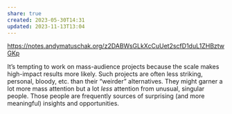 ```yaml
---
share: true
created: 2023-05-30T14:31
updated: 2023-11-13T13:04
---
```

https://notes.andymatuschak.org/z2DABWsGLkXcCuUet2scfD1duL1ZHBztwGKp

It’s tempting to work on mass-audience projects because the scale makes high-impact results more likely. Such projects are often less striking, personal, bloody, etc. than their “weirder” alternatives. They might garner a lot more mass attention but a lot _less_ attention from unusual, singular people. Those people are frequently sources of surprising (and more meaningful) insights and opportunities.
